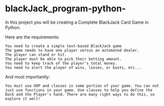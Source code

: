# blackJack_program-python-

In this project you will be creating a Complete BlackJack Card Game in Python.

Here are the requirements:

    You need to create a simple text-based BlackJack game
    The game needs to have one player versus an automated dealer.
    The player can stand or hit.
    The player must be able to pick their betting amount.
    You need to keep track of the player's total money.
    You need to alert the player of wins, losses, or busts, etc...

And most importantly:

    You must use OOP and classes in some portion of your game. You can not just use functions in your game. Use classes to help you define the Deck and the Player's hand. There are many right ways to do this, so explore it well!
